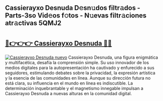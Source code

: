 ## Cassierayxo Desnuda D𝚎sn𝚞dos filtr𝚊dos - Parts-3so Vid𝚎os f𝚘tos - N𝚞evas filtr𝚊ciones atr𝚊ctivas 5QMJ2

# <h2><a href="http://mb2x0u.tromn.icu/?c=Cassierayxo+Desnuda">🔗👉👉👉 Cassierayxo Desnuda 🔗🔗</a></h2>

[![Cassierayxo Desnuda nuevo](https://i.imgur.com/pEAQMta.gif)](http://mb2x0u.tromn.icu/?c=Cassierayxo+Desnuda)
Cassierayxo Desnuda, una figura enigmática y multifacética, desafía la comprensión simple. Su uso innovador de los medios digitales para la autopresentación ha cautivado y enfurecido a sus seguidores, estimulando debates sobre la privacidad, la expresión artística y la esencia de las comunidades en línea. Aunque su dirección futura no está clara, su influencia en el mundo en línea es indiscutible. La determinación inquebrantable y el magnetismo innegable impulsan a Cassierayxo Desnuda a nuevas alturas en la comunidad digital.
